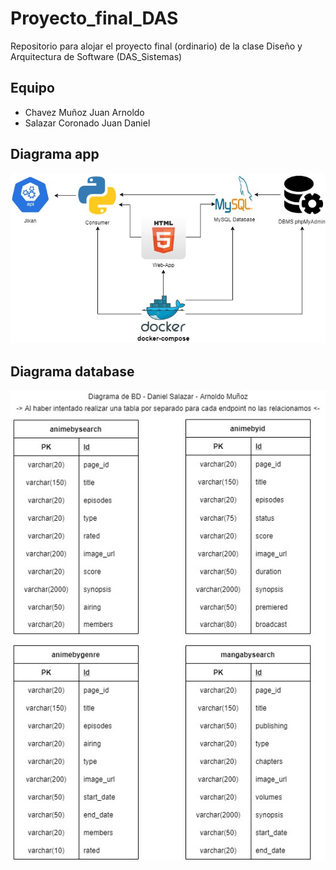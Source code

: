 # Proyecto_final_DAS
Repositorio para alojar el proyecto final (ordinario) de la clase Diseño y Arquitectura de Software (DAS_Sistemas)

## Equipo
* Chavez Muñoz Juan Arnoldo
* Salazar Coronado Juan Daniel

## Diagrama app
![Texto alternativo](https://github.com/Arbupa/Proyecto_final_DAS/blob/main/Ordinario/Diagrama%20app/Diagrama_app.jpeg)

## Diagrama database
![Texto alternativo](https://github.com/Arbupa/Proyecto_final_DAS/blob/main/Ordinario/Diagrama%20app/Diagrama_bd.jpeg)




